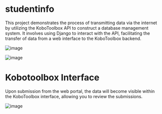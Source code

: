 # studentinfo
This project demonstrates the process of transmitting data via the internet by utilizing the KoboToolbox API to construct a database management system. It involves using Django to interact with the API, facilitating the transfer of data from a web interface to the KoboToolbox backend.


![image](https://github.com/lagrandecode/studentinfo/assets/58033364/754937b1-9f86-4b38-9132-94eb636bca84)


![image](https://github.com/lagrandecode/studentinfo/assets/58033364/13ff7ae2-80f4-4d37-8c14-deea9b1bdb1a)


# Kobotoolbox Interface 

Upon submission from the web portal, the data will become visible within the KoboToolbox interface, allowing you to review the submissions.

![image](https://github.com/lagrandecode/studentinfo/assets/58033364/d3f1b371-3e81-4857-9b31-401f778f8cc8)
